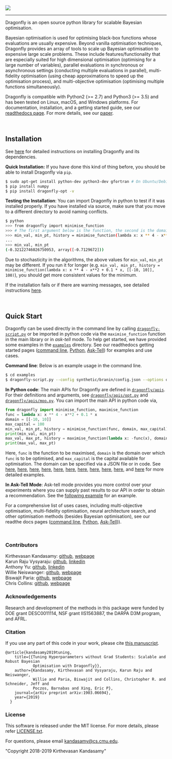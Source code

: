 
<img src="https://dragonfly.github.io/images/dragonfly_bigwords.png"/>

---


Dragonfly is an open source python library for scalable Bayesian optimisation.

Bayesian optimisation is used for optimising black-box functions whose evaluations are
usually expensive. Beyond vanilla optimisation techniques, Dragonfly provides an array of tools to
scale up Bayesian optimisation to expensive large scale problems.
These include features/functionality that are especially suited for
high dimensional optimisation (optimising for a large number of variables),
parallel evaluations in synchronous or asynchronous settings (conducting multiple
evaluations in parallel), multi-fidelity optimisation (using cheap approximations
to speed up the optimisation process), and multi-objective optimisation (optimising
multiple functions simultaneously).

Dragonfly is compatible with Python2 (>= 2.7) and Python3 (>= 3.5) and has been tested
on Linux, macOS, and Windows platforms.
For documentation, installation, and a getting started guide, see our
[readthedocs page](https://dragonfly-opt.readthedocs.io). For more details, see
our [paper](https://arxiv.org/abs/1903.06694).

&nbsp;

## Installation

See 
[here](https://dragonfly-opt.readthedocs.io/en/master/install/)
for detailed instructions on installing Dragonfly and its dependencies.

**Quick Installation:**
If you have done this kind of thing before, you should be able to install
Dragonfly via `pip`.

```bash
$ sudo apt-get install python-dev python3-dev gfortran # On Ubuntu/Debian
$ pip install numpy
$ pip install dragonfly-opt -v
```


**Testing the Installation**:
You can import Dragonfly in python to test if it was installed properly.
If you have installed via source, make sure that you move to a different directory 
 to avoid naming conflicts.
```bash
$ python
>>> from dragonfly import minimise_function
>>> # The first argument below is the function, the second is the domain, and the third is the budget.
>>> min_val, min_pt, history = minimise_function(lambda x: x ** 4 - x**2 + 0.1 * x, [[-10, 10]], 10);  
...
>>> min_val, min_pt
(-0.32122746026750953, array([-0.7129672]))
```
Due to stochasticity in the algorithms, the above values for `min_val`, `min_pt` may be
different. If you run it for longer (e.g.
`min_val, min_pt, history = minimise_function(lambda x: x ** 4 - x**2 + 0.1 * x, [[-10, 10]], 100)`),
you should get more consistent values for the minimum. 


If the installation fails or if there are warning messages, see detailed instructions
[here](https://dragonfly-opt.readthedocs.io/en/master/install/).


&nbsp;

## Quick Start

Dragonfly can be
used directly in the command line by calling
[`dragonfly-script.py`](bin/dragonfly-script.py)
or be imported in python code via the `maximise_function` function in the main library
or in <em>ask-tell</em> mode.
To help get started, we have provided some examples in the
[`examples`](examples) directory.
See our readthedocs getting started pages
([command line](https://dragonfly-opt.readthedocs.io/en/master/getting_started_cli/),
[Python](https://dragonfly-opt.readthedocs.io/en/master/getting_started_py/),
[Ask-Tell](https://dragonfly-opt.readthedocs.io/en/master/getting_started_ask_tell/))
for examples and use cases.

**Command line**:
Below is an example usage in the command line.
```bash
$ cd examples
$ dragonfly-script.py --config synthetic/branin/config.json --options options_files/options_example.txt
```

**In Python code**:
The main APIs for Dragonfly are defined in
[`dragonfly/apis`](dragonfly/apis).
For their definitions and arguments, see
[`dragonfly/apis/opt.py`](dragonfly/apis/opt.py) and
[`dragonfly/apis/moo.py`](dragonfly/apis/moo.py).
You can import the main API in python code via,
```python
from dragonfly import minimise_function, maximise_function
func = lambda x: x ** 4 - x**2 + 0.1 * x
domain = [[-10, 10]]
max_capital = 100
min_val, min_pt, history = minimise_function(func, domain, max_capital)
print(min_val, min_pt)
max_val, max_pt, history = maximise_function(lambda x: -func(x), domain, max_capital)
print(max_val, max_pt)
```
Here, `func` is the function to be maximised,
`domain` is the domain over which `func` is to be optimised,
and `max_capital` is the capital available for optimisation.
The domain can be specified via a JSON file or in code.
See
[here](examples/synthetic/branin/in_code_demo.py),
[here](examples/synthetic/hartmann6_4/in_code_demo.py),
[here](examples/synthetic/discrete_euc/in_code_demo_1.py),
[here](examples/synthetic/discrete_euc/in_code_demo_2.py),
[here](examples/synthetic/hartmann3_constrained/in_code_demo.py),
[here](examples/synthetic/park1_constrained/in_code_demo.py),
[here](examples/synthetic/borehole_constrained/in_code_demo.py),
[here](examples/synthetic/multiobjective_branin_currinexp/in_code_demo.py),
[here](examples/synthetic/multiobjective_hartmann/in_code_demo.py),
[here](examples/tree_reg/in_code_demo.py),
and
[here](examples/nas/demo_nas.py)
for more detailed examples.

**In Ask-Tell Mode**:
Ask-tell mode provides you more control over your experiments where you can supply past results
to our API in order to obtain a recommendation.
See the [following example](examples/detailed_use_cases/in_code_demo_ask_tell.py) for an example.


For a comprehensive list of uses cases, including multi-objective optimisation,
multi-fidelity optimisation, neural architecture search, and other optimisation
methods (besides Bayesian optimisation), see our readthe docs pages
([command line](https://dragonfly-opt.readthedocs.io/en/master/getting_started_cli/),
[Python](https://dragonfly-opt.readthedocs.io/en/master/getting_started_py/),
[Ask-Tell](https://dragonfly-opt.readthedocs.io/en/master/getting_started_ask_tell/))).


&nbsp;

### Contributors

Kirthevasan Kandasamy: [github](https://github.com/kirthevasank),
[webpage](http://www.cs.cmu.edu/~kkandasa/)  
Karun Raju Vysyaraju: [github](https://github.com/karunraju),
[linkedin](https://www.linkedin.com/in/karunrajuvysyaraju)  
Anthony Yu: [github](https://github.com/anthonyhsyu),
[linkedin](https://www.linkedin.com/in/anthony-yu-5239a877/)  
Willie Neiswanger: [github](https://github.com/willieneis),
[webpage](http://www.cs.cmu.edu/~wdn/)  
Biswajit Paria: [github](https://github.com/biswajitsc),
[webpage](https://biswajitsc.github.io/)  
Chris Collins: [github](https://github.com/crcollins/),
[webpage](https://www.crcollins.com/)  


### Acknowledgements
Research and development of the methods in this package were funded by
DOE grant DESC0011114, NSF grant IIS1563887, the DARPA D3M program, and AFRL.


### Citation
If you use any part of this code in your work, please cite
[this manuscript](https://arxiv.org/pdf/1903.06694.pdf).

```
@article{kandasamy2019tuning,
    title={{Tuning Hyperparameters without Grad Students: Scalable and Robust Bayesian
            Optimisation with Dragonfly}},
    author={Kandasamy, Kirthevasan and Vysyaraju, Karun Raju and Neiswanger,
            Willie and Paria, Biswajit and Collins, Christopher R. and Schneider, Jeff and
            Poczos, Barnabas and Xing, Eric P},
    journal={arXiv preprint arXiv:1903.06694},
    year={2019}
  }
```

### License
This software is released under the MIT license. For more details, please refer
[LICENSE.txt](https://github.com/dragonfly/dragonfly/blob/master/LICENSE.txt).

For questions, please email kandasamy@cs.cmu.edu.

"Copyright 2018-2019 Kirthevasan Kandasamy"


